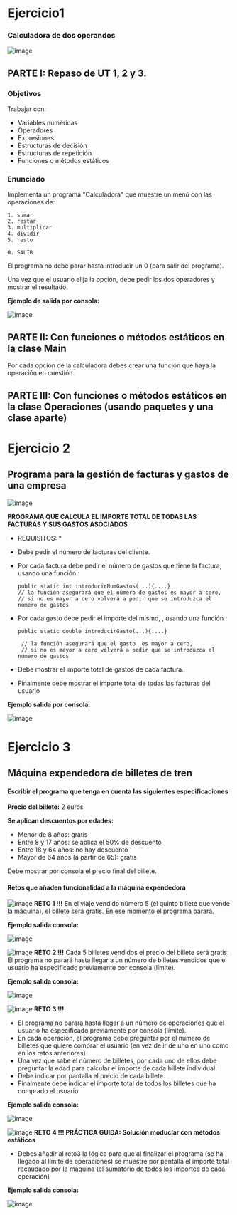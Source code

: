 # Ejercicio1
### Calculadora de dos operandos

![image](https://user-images.githubusercontent.com/91023374/194544336-359660e2-45bd-47d8-864c-0af2ae3cb32a.png)


## PARTE I: Repaso de UT 1, 2 y 3.

### Objetivos
 
Trabajar con:

- Variables numéricas
- Operadores
- Expresiones
- Estructuras de decisión
- Estructuras de repetición
- Funciones o métodos estáticos
 
### Enunciado
Implementa un programa "Calculadora" que muestre un menú con las operaciones de:
```
1. sumar
2. restar
3. multiplicar
4. dividir
5. resto
   
0. SALIR
```
El programa no debe parar hasta introducir un 0 (para salir del programa).

Una vez que el usuario elija la opción, debe pedir los dos operadores y mostrar el resultado.

**Ejemplo de salida por consola:**

![image](https://user-images.githubusercontent.com/91023374/194543555-f5228227-6600-414b-8cf6-0093abe3ba09.png)

## PARTE II: Con funciones o métodos estáticos en la clase Main

Por cada opción de la calculadora debes crear una función que haya la operación en cuestión.

## PARTE III: Con funciones o métodos estáticos en la clase Operaciones (usando paquetes  y una clase aparte)



# Ejercicio 2
## Programa para la gestión de facturas y gastos de una empresa

![image](https://user-images.githubusercontent.com/91023374/201478111-63d27b23-3b09-4b16-84db-39ab6fa6f3d5.png)


  **PROGRAMA QUE CALCULA EL IMPORTE TOTAL DE TODAS LAS FACTURAS Y SUS GASTOS ASOCIADOS**
 
  * REQUISITOS: *
  - Debe pedir el número de facturas del cliente.
  - Por cada factura debe pedir el número de gastos que tiene la factura, usando una función :
     ```
    public static int introducirNumGastos(...){....}
     // la función asegurará que el número de gastos es mayor a cero,
     // si no es mayor a cero volverá a pedir que se introduzca el número de gastos
    ```
    
  - Por cada gasto debe pedir el importe del mismo, , usando una función :
    ```
    public static double introducirGasto(...){....}

     // la función asegurará que el gasto  es mayor a cero,
     // si no es mayor a cero volverá a pedir que se introduzca el número de gastos
    
    ```
    
    
  - Debe mostrar el importe total de gastos de cada factura.
  - Finalmente debe mostrar el importe total de todas las facturas del usuario
 
 

**Ejemplo salida por consola:**

![image](https://user-images.githubusercontent.com/91023374/194542169-7907b105-48f9-4209-89a3-1ed1e2284925.png)


# Ejercicio 3
## Máquina expendedora de billetes de tren

#### Escribir el programa que tenga en cuenta las siguientes especificaciones

**Precio del billete:** 2 euros

**Se aplican descuentos por edades:**
- Menor de 8 años: gratis
- Entre 8 y 17 años: se aplica el 50% de descuento
- Entre 18 y 64 años: no hay descuento
- Mayor de 64 años (a partir de 65): gratis

Debe mostrar por consola el precio final del billete.

#### Retos que añaden funcionalidad a la máquina expendedora

![image](https://user-images.githubusercontent.com/91023374/134820384-14e8fd5c-323c-42d8-8b83-8c721c3c32cf.png) **RETO 1 !!!**
En el viaje vendido número 5 (el quinto billete que vende la máquina), el billete será gratis.
En ese momento el programa parará.

**Ejemplo salida consola:**

![image](https://user-images.githubusercontent.com/91023374/194308918-b3baabc7-5510-4ead-93af-3e95056f9420.png)


![image](https://user-images.githubusercontent.com/91023374/134820387-4429bb44-1c97-427f-83be-07a0ac16e9a8.png) **RETO 2 !!!**
Cada 5 billetes vendidos el precio del billete será gratis.
El programa no parará hasta llegar a un número de billetes vendidos que el usuario ha especificado previamente por consola (límite).

**Ejemplo salida consola:**

![image](https://user-images.githubusercontent.com/91023374/194309248-87f06a14-d598-4647-90bc-e20e1311bed6.png)


![image](https://user-images.githubusercontent.com/91023374/134820387-4429bb44-1c97-427f-83be-07a0ac16e9a8.png) **RETO 3 !!!**
- El programa no parará hasta llegar a un número de operaciones que el usuario ha especificado previamente por consola (límite).
- En cada operación, el programa debe preguntar por el número de billetes que quiere comprar el usuario (en vez de ir de uno en uno como en los retos anteriores)
- Una vez que sabe el número de billetes, por cada uno de ellos debe preguntar la edad para calcular el importe de cada billete individual.
- Debe indicar por pantalla el precio de cada billete.
- Finalmente debe indicar el importe total de todos los billetes que ha comprado el usuario.

**Ejemplo salida consola:**

![image](https://user-images.githubusercontent.com/91023374/194342175-a4320d5c-dddf-46c6-addf-b328a364ab97.png)



![image](https://user-images.githubusercontent.com/91023374/134820387-4429bb44-1c97-427f-83be-07a0ac16e9a8.png) **RETO 4 !!! PRÁCTICA GUIDA: Solución moduclar con métodos estáticos**
- Debes añadir al reto3 la lógica para que al finalizar el programa (se ha llegado al límite de operaciones) se muestre por pantalla el importe total recaudado por la máquina (el sumatorio de todos los importes de cada operación)


**Ejemplo salida consola:**

![image](https://github.com/profeMelola/Programacion-03-2023-24/assets/91023374/443ec4b4-de0d-43cc-a91e-77ad86be4551)

